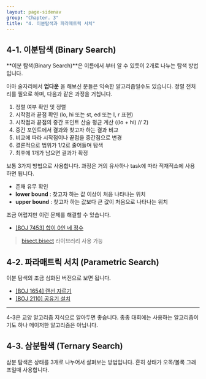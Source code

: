 ```yaml
---
layout: page-sidenav
group: "Chapter. 3"
title: "4. 이분탐색과 파라매트릭 서치"
---
```


## 4-1. 이분탐색 (Binary Search)

**이분 탐색(Binary Search)**은 이름에서 부터 알 수 있듯이 2개로 나누는 탐색 방법입니다.

아마 술자리에서 **업다운** 을 해보신 분들은 익숙한 알고리즘일수도 있습니다.
정렬 전처리를 필요로 하며, 다음과 같은 과정을 거칩니다.

1. 정렬 여부 확인 및 정렬
2. 시작점과 끝점 확인 (lo, hi 또는 st, ed 또는 l, r 표현)
3. 시작점과 끝점의 중간 포인트 산술 평균 계산 ((lo + hi) // 2)
4. 중간 포인트에서 결과와 찾고자 하는 결과 비교
5. 비교에 따라 시작점이나 끝점을 중간점으로 변경
6. 결론적으로 범위가 1/2로 줄어들며 탐색
7. 최후에 1개가 남으면 결과가 확정

보통 3가지 방법으로 사용합니다. 과정은 거의 유사하나 task에 따라 적재적소에 사용하면 됩니다.

- 존재 유무 확인
- **lower bound** : 찾고자 하는 값 이상이 처음 나타나는 위치
- **upper bound** : 찾고자 하는 값보다 큰 값이 처음으로 나타나는 위치

조금 어렵지만 이런 문제를 해결할 수 있습니다.

- [[BOJ 7453] 합이 0인 네 정수](https://www.acmicpc.net/problem/7453)

> [bisect.bisect](https://docs.python.org/3.6/library/bisect.html#bisect.bisect) 라이브러리 사용 가능

## 4-2. 파라매트릭 서치 (Parametric Search)

이분 탐색의 조금 심화된 버전으로 보면 됩니다.

- [[BOJ 1654] 랜선 자르기](https://www.acmicpc.net/problem/1654)
- [[BOJ 2110] 공유기 설치](https://www.acmicpc.net/problem/2110)

---

4-3은 교양 알고리즘 지식으로 알아두면 좋습니다.
종종 대회에는 사용하는 알고리즘이기도 하나 메이저한 알고리즘은 아닙니다.

## 4-3. 삼분탐색 (Ternary Search)

삼분 탐색은 상태를 3개로 나누어서 살펴보는 방법입니다. 흔히 상태가 오목/볼록 그래프일때 사용합니다.
